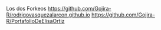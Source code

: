 Los dos Forkeos
https://github.com/Gojira-R/rodrigovasquezalarcon.github.io
https://github.com/Gojira-R/PortafolioDeElisaOrtiz
